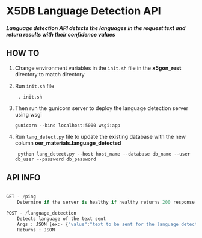 # X5DB Language Detection API

#####  Language detection API detects the languages in the  request text and return results with their confidence values  ###
## HOW TO ##
1. Change environment variables in the ```init.sh``` file in the <b>x5gon_rest</b> directory to match directory
2. Run ```init.sh``` file 

      ``` . init.sh```
3. Then run the gunicorn server to deploy the language detection server using wsgi

      ``` gunicorn --bind localhost:5000 wsgi:app ```

4. Run ``` lang_detect.py ``` file to update the existing database with the new column <b> oer_materials.language_detected </b>
    
      ``` python lang_detect.py --host host_name --database db_name --user db_user --password db_password```
## API INFO ##

``` python

GET - /ping
    Determine if the server is healthy if healthy returns 200 response

POST - /language_detection
    Detects language of the text sent
    Args : JSON [ex:- {"value":"text to be sent for the language detection")]
    Returns : JSON 
    
```
